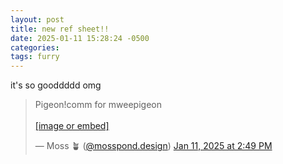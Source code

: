 ```yaml
---
layout: post
title: new ref sheet!!
date: 2025-01-11 15:28:24 -0500
categories: 
tags: furry
---
```

it's so gooddddd omg
<blockquote class="bluesky-embed" data-bluesky-uri="at://did:plc:a4jr45slq3ao3um4la3zes3z/app.bsky.feed.post/3lfii2opwpk2q" data-bluesky-cid="bafyreicqm2yba3s236yq52iljf6mukmutsgypcxqx65pzgguz4fwkuf5qa"><p lang="en">Pigeon!comm for mweepigeon<br><br><a href="https://bsky.app/profile/did:plc:a4jr45slq3ao3um4la3zes3z/post/3lfii2opwpk2q?ref_src=embed">[image or embed]</a></p>&mdash; Moss 🪴 (<a href="https://bsky.app/profile/did:plc:a4jr45slq3ao3um4la3zes3z?ref_src=embed">@mosspond.design</a>) <a href="https://bsky.app/profile/did:plc:a4jr45slq3ao3um4la3zes3z/post/3lfii2opwpk2q?ref_src=embed">Jan 11, 2025 at 2:49 PM</a></blockquote><script async src="https://embed.bsky.app/static/embed.js" charset="utf-8"></script>
